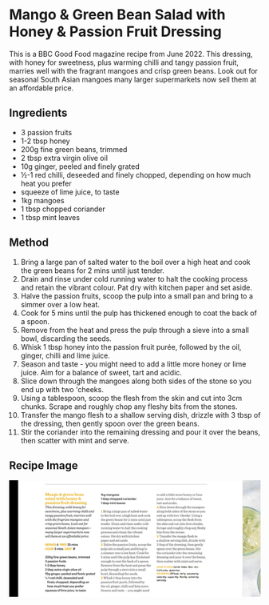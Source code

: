 # Mango & Green Bean Salad with Honey & Passion Fruit Dressing

This is a BBC Good Food magazine recipe from June 2022. This dressing, with honey for sweetness, plus warming chilli and tangy passion fruit, marries well with the fragrant mangoes and crisp green beans. Look out for seasonal South Asian mangoes many larger supermarkets now sell them at an affordable price.

## Ingredients ## 

- 3 passion fruits
- 1-2 tbsp honey
- 200g fine green beans, trimmed
- 2 tbsp extra virgin olive oil
- 10g ginger, peeled and finely grated
- ½-1 red chilli, deseeded and finely chopped, depending on how much heat you prefer 
- squeeze of lime juice, to taste
- 1kg mangoes
- 1 tbsp chopped coriander
- 1 tbsp mint leaves

## Method ## 

1. Bring a large pan of salted water to the boil over a high heat and cook the green beans for 2 mins until just tender.
1. Drain and rinse under cold running water to halt the cooking process and retain the vibrant colour. Pat dry with kitchen paper and set aside.
1. Halve the passion fruits, scoop the pulp into a small pan and bring to a simmer over a low heat.
1. Cook for 5 mins until the pulp has thickened enough to coat the back of a spoon. 
1. Remove from the heat and press the pulp through a sieve into a small bowl, discarding the seeds.
1. Whisk 1 tbsp honey into the passion fruit purée, followed by the oil, ginger, chilli and lime juice. 
1. Season and taste - you might need to add a little more honey or lime juice. Aim for a balance of sweet, tart and acidic.
1. Slice down through the mangoes along both sides of the stone so you end up with two 'cheeks.
1. Using a tablespoon, scoop the flesh from the skin and cut into 3cm chunks. Scrape and roughly chop any fleshy bits from the stones.
1. Transfer the mango flesh to a shallow serving dish, drizzle with 3 tbsp of the dressing, then gently spoon over the green beans.
1. Stir the coriander into the remaining dressing and pour it over the beans, then scatter with mint and serve.

## Recipe Image

![recipe image](/public/images/Mango-and-Green-Bean-Salad.png)

